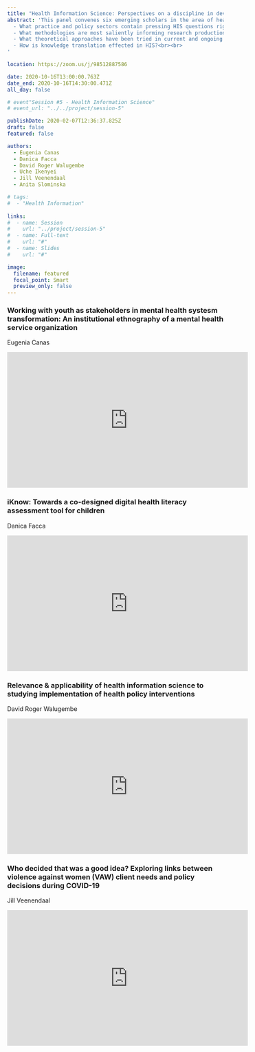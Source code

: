 ```yaml
---
title: "Health Information Science: Perspectives on a discipline in development (Panel)"
abstract: 'This panel convenes six emerging scholars in the area of health information science, to trace some of the multiple pathways taken by this pluralistic discipline in research, practice and policy areas. How is HIS developing as an academic discipline? In describing the conceptual and methodological concerns of their work, presenters will raise some of the live questions shaping a health information science lens, including: <br><br>
  - What practice and policy sectors contain pressing HIS questions right now? <br> 
  - What methodologies are most saliently informing research production in HIS?  <br>
  - What theoretical approaches have been tried in current and ongoing HIS research?  <br>
  - How is knowledge translation effected in HIS?<br><br>
'

location: https://zoom.us/j/98512887586

date: 2020-10-16T13:00:00.763Z
date_end: 2020-10-16T14:30:00.471Z
all_day: false

# event"Session #5 - Health Information Science"
# event_url: "../../project/session-5"

publishDate: 2020-02-07T12:36:37.825Z
draft: false
featured: false

authors:
  - Eugenia Canas
  - Danica Facca
  - David Roger Walugembe
  - Uche Ikenyei
  - Jill Veenendaal
  - Anita Slominska

# tags:
#  - "Health Information"
  
links:
#  - name: Session
#    url: "../project/session-5"
#  - name: Full-text
#    url: "#"
#  - name: Slides
#    url: "#"

image:
  filename: featured
  focal_point: Smart
  preview_only: false
---
```


### Working with youth as stakeholders in mental health systesm transformation: An institutional ethnography of a mental health service organization
Eugenia Canas

<iframe width="560" height="315" src="https://www.youtube.com/embed/6aBNOja2VZk" frameborder="0" allow="accelerometer; autoplay; clipboard-write; encrypted-media; gyroscope; picture-in-picture" allowfullscreen></iframe>

### iKnow: Towards a co-designed digital health literacy assessment tool for children
Danica Facca

<iframe width="560" height="315" src="https://www.youtube.com/embed/wpkjCWIwbRA" frameborder="0" allow="accelerometer; autoplay; clipboard-write; encrypted-media; gyroscope; picture-in-picture" allowfullscreen></iframe>

### Relevance & applicability of health information science to studying implementation of health policy interventions
David Roger Walugembe

<iframe width="560" height="315" src="https://www.youtube.com/embed/YEUyEV7HJuU" frameborder="0" allow="accelerometer; autoplay; clipboard-write; encrypted-media; gyroscope; picture-in-picture" allowfullscreen></iframe>

### Who decided that was a good idea? Exploring links between violence against women (VAW) client needs and policy decisions during COVID-19
Jill Veenendaal

<iframe width="560" height="315" src="https://www.youtube.com/embed/R_iAQM1bEKU" frameborder="0" allow="accelerometer; autoplay; clipboard-write; encrypted-media; gyroscope; picture-in-picture" allowfullscreen></iframe>